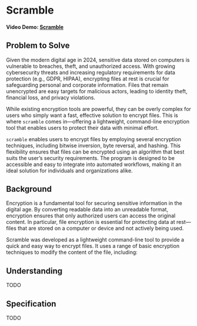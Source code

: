 # Scramble

#### Video Demo:  [Scramble](https://youtu.be/KNZfhI4DNzo)

## Problem to Solve

Given the modern digital age in 2024, sensitive data stored on computers is vulnerable to breaches, theft, and unauthorized access. With growing cybersecurity threats and increasing regulatory requirements for data protection (e.g., GDPR, HIPAA), encrypting files at rest is crucial for safeguarding personal and corporate information. Files that remain unencrypted are easy targets for malicious actors, leading to identity theft, financial loss, and privacy violations.

While existing encryption tools are powerful, they can be overly complex for users who simply want a fast, effective solution to encrypt files. This is where `scramble` comes in—offering a lightweight, command-line encryption tool that enables users to protect their data with minimal effort.

`scramble` enables users to encrypt files by employing several encryption techniques, including bitwise inversion, byte reversal, and hashing. This flexibility ensures that files can be encrypted using an algorithm that best suits the user’s security requirements. The program is designed to be accessible and easy to integrate into automated workflows, making it an ideal solution for individuals and organizations alike.

## Background

Encryption is a fundamental tool for securing sensitive information in the digital age. By converting readable data into an unreadable format, encryption ensures that only authorized users can access the original content. In particular, file encryption is essential for protecting data at rest—files that are stored on a computer or device and not actively being used.

Scramble was developed as a lightweight command-line tool to provide a quick and easy way to encrypt files. It uses a range of basic encryption techniques to modify the content of the file, including:

## Understanding

TODO

## Specification

TODO
